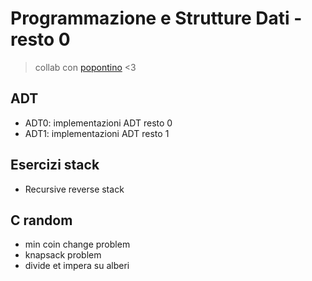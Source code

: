 # Programmazione e Strutture Dati - resto 0
> collab con [popontino](https://github.com/Capy-spara) <3

## ADT
- ADT0: implementazioni ADT resto 0
- ADT1: implementazioni ADT resto 1
## Esercizi stack
- Recursive reverse stack 
## C random
- min coin change problem
- knapsack problem
- divide et impera su alberi